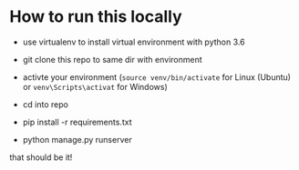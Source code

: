 # How to run this locally

- use virtualenv to install virtual environment with python 3.6

- git clone this repo to same dir with environment

- activte your environment (`source venv/bin/activate` for Linux (Ubuntu) or `venv\Scripts\activat` for Windows)

- cd into repo 

- pip install -r requirements.txt

- python manage.py runserver

that should be it!